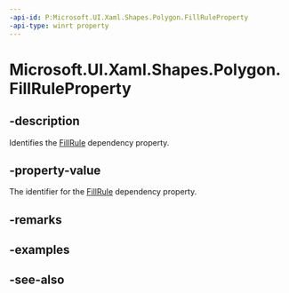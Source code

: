 ```yaml
---
-api-id: P:Microsoft.UI.Xaml.Shapes.Polygon.FillRuleProperty
-api-type: winrt property
---
```


<!-- Property syntax
public Windows.UI.Xaml.DependencyProperty FillRuleProperty { get; }
-->

# Microsoft.UI.Xaml.Shapes.Polygon.FillRuleProperty

## -description
Identifies the [FillRule](polygon_fillrule.md) dependency property.

## -property-value
The identifier for the [FillRule](polygon_fillrule.md) dependency property.

## -remarks

## -examples

## -see-also

